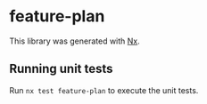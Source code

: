 # feature-plan

This library was generated with [Nx](https://nx.dev).

## Running unit tests

Run `nx test feature-plan` to execute the unit tests.
